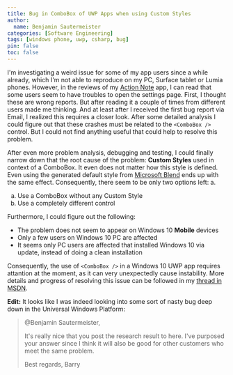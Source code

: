 ```yaml
---
title: Bug in ComboBox of UWP Apps when using Custom Styles
author:
  name: Benjamin Sautermeister
categories: [Software Engineering]
tags: [windows phone, uwp, csharp, bug]
pin: false
toc: false
---
```


I'm investigating a weird issue for some of my app users since a while already, which I'm not able to reproduce on my PC,
Surface tablet or Lumia phones. However, in the reviews of my [Action Note](https://www.microsoft.com/store/apps/9NBLGGH6C03H)
app, I can read that some users seem to have troubles to open the settings page. First, I thought these are wrong reports.
But after reading it a couple of times from different users made me thinking. And at least after I received the first bug
report via Email, I realized this requires a closer look. After some detailed analysis I could figure out that these crashes
must be related to the `<ComboBox />` control. But I could not find anything useful that could help to resolve this problem.

After even more problem analysis, debugging and testing, I could finally narrow down that the root cause of the problem:
**Custom Styles** used in context of a ComboBox. It even does not matter how this style is defined. Even using the generated
default style from [Microsoft Blend](https://en.wikipedia.org/wiki/Microsoft_Blend) ends up with the same effect. Consequently,
there seem to be only two options left:
a.

<ol type="a">
  <li>Use a ComboBox without any Custom Style</li>
  <li>Use a completely different control</li>
</ol>

Furthermore, I could figure out the following:
- The problem does not seem to appear on Windows 10 **Mobile** devices
- Only a few users on Windows 10 PC are affected
- It seems only PC users are affected that installed Windows 10 via update, instead of doing a clean installation

Consequently, the use of `<ComboBox />` in a Windows 10 UWP app requires attantion at the moment, as it can very unexpectedly
cause instability. More details and progress of resolving this issue can be followed in my
[thread in MSDN](https://social.msdn.microsoft.com/Forums/de-DE/ca755a6e-e3ee-4e65-a018-960b08a10fda/uwp-application-error-in-windowsuixamldll-comboboxselecteditem-?forum=wpdevelop).

**Edit:**
It looks like I was indeed looking into some sort of nasty bug deep down in the Universal Windows Platform:

> @Benjamin Sautermeister,
>
> It's really nice that you post the research result to here. I've purposed your answer since I think it will also be good for other customers who meet the same problem.
> 
> Best regards,
> Barry